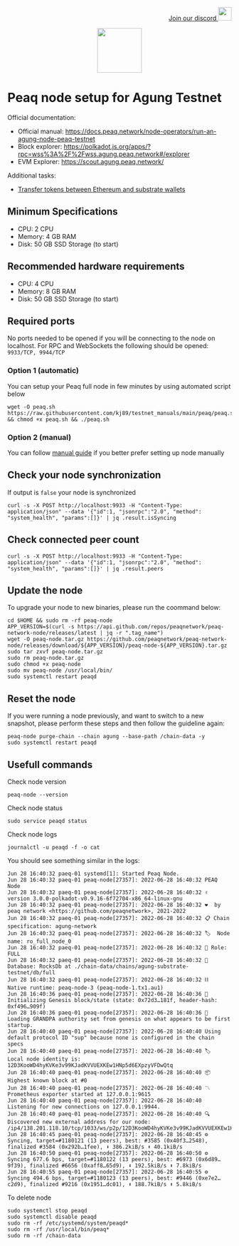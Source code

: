 <p style="font-size:14px" align="right">
<a href="https://discord.gg/hcbT5ryUdF" target="_blank">Join our discord <img src="https://camo.githubusercontent.com/0ef309f7e0b554033dd25b3ce83015db2f0f8952fb4c31318af095369d3d4453/68747470733a2f2f7669676e657474652e77696b69612e6e6f636f6f6b69652e6e65742f7468652d6d696e6572732d686176656e2d70726f6a6563742f696d616765732f642f64642f446973636f72642e706e672f7265766973696f6e2f6c61746573743f63623d3230313730333038303333353436" width="30"/></a>
</p>

<p align="center">
  <img height="100" height="auto" src="https://user-images.githubusercontent.com/50621007/176226900-aae9149d-a186-4fd5-a9aa-fc3ce8b082b3.png">
</p>

# Peaq node setup for Agung Testnet

Official documentation:
- Official manual: https://docs.peaq.network/node-operators/run-an-agung-node-peaq-testnet
- Block explorer: https://polkadot.js.org/apps/?rpc=wss%3A%2F%2Fwss.agung.peaq.network#/explorer
- EVM Explorer: https://scout.agung.peaq.network/

Additional tasks:
- [Transfer tokens between Ethereum and substrate wallets](https://github.com/applejuice28/peaq/blob/main/token_transfer.md)

## Minimum Specifications
- CPU: 2 CPU
- Memory: 4 GB RAM
- Disk: 50 GB SSD Storage (to start)

## Recommended hardware requirements
- CPU: 4 CPU
- Memory: 8 GB RAM
- Disk: 50 GB SSD Storage (to start)

## Required ports
No ports needed to be opened if you will be connecting to the node on localhost.
For RPC and WebSockets the following should be opened: `9933/TCP, 9944/TCP`

### Option 1 (automatic)
You can setup your Peaq full node in few minutes by using automated script below
```
wget -O peaq.sh https://raw.githubusercontent.com/kj89/testnet_manuals/main/peaq/peaq.sh && chmod +x peaq.sh && ./peaq.sh
```

### Option 2 (manual)
You can follow [manual guide](https://github.com/applejuice28/peaq/blob/main/manual_install.md) if you better prefer setting up node manually

## Check your node synchronization
If output is `false` your node is synchronized
```
curl -s -X POST http://localhost:9933 -H "Content-Type: application/json" --data '{"id":1, "jsonrpc":"2.0", "method": "system_health", "params":[]}' | jq .result.isSyncing
```

## Check connected peer count
```
curl -s -X POST http://localhost:9933 -H "Content-Type: application/json" --data '{"id":1, "jsonrpc":"2.0", "method": "system_health", "params":[]}' | jq .result.peers
```

## Update the node
To upgrade your node to new binaries, please run the coommand below:
```
cd $HOME && sudo rm -rf peaq-node
APP_VERSION=$(curl -s https://api.github.com/repos/peaqnetwork/peaq-network-node/releases/latest | jq -r ".tag_name")
wget -O peaq-node.tar.gz https://github.com/peaqnetwork/peaq-network-node/releases/download/${APP_VERSION}/peaq-node-${APP_VERSION}.tar.gz
sudo tar zxvf peaq-node.tar.gz
sudo rm peaq-node.tar.gz
sudo chmod +x peaq-node
sudo mv peaq-node /usr/local/bin/
sudo systemctl restart peaqd
```

## Reset the node
If you were running a node previously, and want to switch to a new snapshot, please perform these steps and then follow the guideline again:
```
peaq-node purge-chain --chain agung --base-path /chain-data -y
sudo systemctl restart peaqd
```

## Usefull commands
Check node version
```
peaq-node --version
```

Check node status
```
sudo service peaqd status
```

Check node logs
```
journalctl -u peaqd -f -o cat
```

You should see something similar in the logs:
```
Jun 28 16:40:32 paeq-01 systemd[1]: Started Peaq Node.
Jun 28 16:40:32 paeq-01 peaq-node[27357]: 2022-06-28 16:40:32 PEAQ Node
Jun 28 16:40:32 paeq-01 peaq-node[27357]: 2022-06-28 16:40:32 ✌️  version 3.0.0-polkadot-v0.9.16-6f72704-x86_64-linux-gnu
Jun 28 16:40:32 paeq-01 peaq-node[27357]: 2022-06-28 16:40:32 ❤️  by peaq network <https://github.com/peaqnetwork>, 2021-2022
Jun 28 16:40:32 paeq-01 peaq-node[27357]: 2022-06-28 16:40:32 📋 Chain specification: agung-network
Jun 28 16:40:32 paeq-01 peaq-node[27357]: 2022-06-28 16:40:32 🏷  Node name: ro_full_node_0
Jun 28 16:40:32 paeq-01 peaq-node[27357]: 2022-06-28 16:40:32 👤 Role: FULL
Jun 28 16:40:32 paeq-01 peaq-node[27357]: 2022-06-28 16:40:32 💾 Database: RocksDb at ./chain-data/chains/agung-substrate-testnet/db/full
Jun 28 16:40:32 paeq-01 peaq-node[27357]: 2022-06-28 16:40:32 ⛓  Native runtime: peaq-node-3 (peaq-node-1.tx1.au1)
Jun 28 16:40:36 paeq-01 peaq-node[27357]: 2022-06-28 16:40:36 🔨 Initializing Genesis block/state (state: 0x72d3…181f, header-hash: 0xf496…909f)
Jun 28 16:40:36 paeq-01 peaq-node[27357]: 2022-06-28 16:40:36 👴 Loading GRANDPA authority set from genesis on what appears to be first startup.
Jun 28 16:40:40 paeq-01 peaq-node[27357]: 2022-06-28 16:40:40 Using default protocol ID "sup" because none is configured in the chain specs
Jun 28 16:40:40 paeq-01 peaq-node[27357]: 2022-06-28 16:40:40 🏷  Local node identity is: 12D3KooWD4hyKVKe3v99KJadKVVUEXKEw1HNp5d6EXpzyVFDwQtq
Jun 28 16:40:40 paeq-01 peaq-node[27357]: 2022-06-28 16:40:40 📦 Highest known block at #0
Jun 28 16:40:40 paeq-01 peaq-node[27357]: 2022-06-28 16:40:40 〽️ Prometheus exporter started at 127.0.0.1:9615
Jun 28 16:40:40 paeq-01 peaq-node[27357]: 2022-06-28 16:40:40 Listening for new connections on 127.0.0.1:9944.
Jun 28 16:40:40 paeq-01 peaq-node[27357]: 2022-06-28 16:40:40 🔍 Discovered new external address for our node: /ip4/138.201.118.10/tcp/1033/ws/p2p/12D3KooWD4hyKVKe3v99KJadKVVUEXKEw1HNp5d6EXpzyVFDwQtq
Jun 28 16:40:45 paeq-01 peaq-node[27357]: 2022-06-28 16:40:45 ⚙️  Syncing, target=#1180121 (13 peers), best: #3585 (0x40f3…2548), finalized #3584 (0x292b…1fee), ⬇ 386.2kiB/s ⬆ 40.1kiB/s
Jun 28 16:40:50 paeq-01 peaq-node[27357]: 2022-06-28 16:40:50 ⚙️  Syncing 677.6 bps, target=#1180122 (13 peers), best: #6973 (0x6d89…9f39), finalized #6656 (0xaff8…65d9), ⬇ 192.5kiB/s ⬆ 7.8kiB/s
Jun 28 16:40:55 paeq-01 peaq-node[27357]: 2022-06-28 16:40:55 ⚙️  Syncing 494.6 bps, target=#1180123 (13 peers), best: #9446 (0xe7e2…c2d9), finalized #9216 (0x1951…dc01), ⬇ 188.7kiB/s ⬆ 5.8kiB/s
```

To delete node
```
sudo systemctl stop peaqd
sudo systemctl disable peaqd
sudo rm -rf /etc/systemd/system/peaqd*
sudo rm -rf /usr/local/bin/peaq*
sudo rm -rf /chain-data
```
